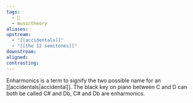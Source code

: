 ```yaml
---
tags:
  - 🌱
  - musictheory
aliases: 
upstream:
  - "[[accidentals]]"
  - "[[the 12 semitones]]"
downstream: 
aligned: 
contrasting:
---
```


Enharmonics is a term to signify the two possible name for an [[accidentals|accidental]]. The black key on piano between C and D can both be called C# and Db, C# and Db are enharmonics.